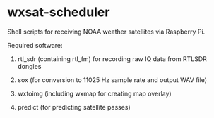 # wxsat-scheduler
Shell scripts for receiving NOAA weather satellites via Raspberry Pi.

Required software:

1. rtl_sdr (containing rtl_fm) for recording raw IQ data from RTLSDR dongles

2. sox (for conversion to 11025 Hz sample rate and output WAV file)

3. wxtoimg (including wxmap for creating map overlay)

4. predict (for predicting satellite passes)

